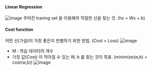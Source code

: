 #### Linear Regression

![image](https://user-images.githubusercontent.com/16290330/40397285-c6e8ef10-5e6c-11e8-93cf-79202adc8c8d.png)
주어진 traning set 을 이용해여 적절한 선을 찾는 것. (hx = Wx + b)

#### Cost function
어떤 선(가설)이 가장 좋은지 판별하기 위한 방법. (Cost = Loss)
![image](https://user-images.githubusercontent.com/16290330/40397316-f9be9976-5e6c-11e8-9ea7-22e6f4f5c3f3.png)
* M : 학습 데이터의 개수
* 가장 값(Cost) 이 작아질 수 있는 W, b 를 찾는 것이 목표. (minimize(w,b) = cost(w,b))
![image](https://user-images.githubusercontent.com/16290330/40397380-64cf598a-5e6d-11e8-9679-261a1b9db458.png)
